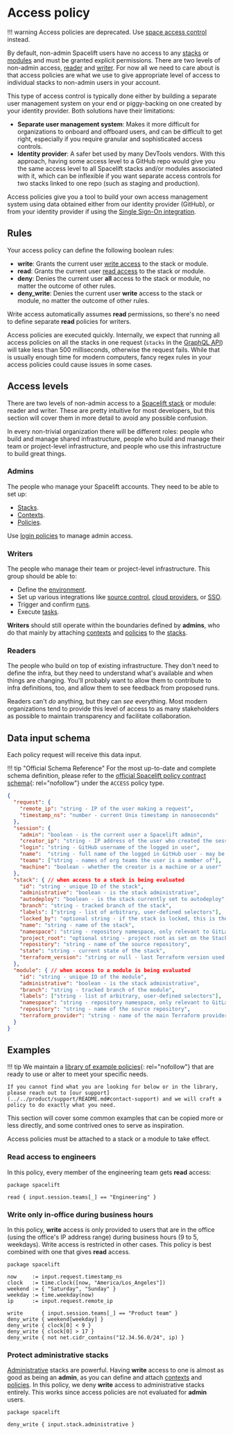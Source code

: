 # Access policy

!!! warning
    Access policies are deprecated. Use [space access control](../spaces/access-control.md) instead.

By default, non-admin Spacelift users have no access to any [stacks](../stack/README.md) or [modules](../../vendors/terraform/module-registry.md) and must be granted explicit permissions. There are two levels of non-admin access, [reader](#readers) and [writer](#writers). For now all we need to care about is that access policies are what we use to give appropriate level of access to individual stacks to non-admin users in your account.

This type of access control is typically done either by building a separate user management system on your end or piggy-backing on one created by your identity provider. Both solutions have their limitations:

- **Separate user management system**: Makes it more difficult for organizations to onboard and offboard users, and can be difficult to get right, especially if you require granular and sophisticated access controls.
- **Identity provider**: A safer bet used by many DevTools vendors. With this approach, having some access level to a GitHub repo would give you the same access level to all Spacelift stacks and/or modules associated with it, which can be inflexible if you want separate access controls for two stacks linked to one repo (such as staging and production).

Access policies give you a tool to build your own access management system using data obtained either from our identity provider (GitHub), or from your identity provider if using the [Single Sign-On integration](../../integrations/single-sign-on/README.md).

## Rules

Your access policy can define the following boolean rules:

- **write**: Grants the current user [write access](#writers) to the stack or module.
- **read**: Grants the current user [read access](#readers) to the stack or module.
- **deny**: Denies the current user **all** access to the stack or module, no matter the outcome of other rules.
- **deny_write**: Denies the current user **write** access to the stack or module, no matter the outcome of other rules.

Write access automatically assumes **read** permissions, so there's no need to define separate **read** policies for writers.

Access policies are executed quickly. Internally, we expect that running all access policies on all the stacks in one request (`stacks` in the [GraphQL API](../../integrations/api.md)) will take less than 500 milliseconds, otherwise the request fails. While that is usually enough time for modern computers, fancy regex rules in your access policies could cause issues in some cases.

## Access levels

There are two levels of non-admin access to a [Spacelift stack](../stack/README.md) or module: reader and writer. These are pretty intuitive for most developers, but this section will cover them in more detail to avoid any possible confusion.

In every non-trivial organization there will be different roles: people who build and manage shared infrastructure, people who build and manage their team or project-level infrastructure, and people who use this infrastructure to build great things.

### Admins

The people who manage your Spacelift accounts. They need to be able to set up:

- [Stacks](../stack/README.md).
- [Contexts](../configuration/context.md).
- [Policies](./README.md).

Use [login policies](login-policy.md) to manage admin access.

### Writers

The people who manage their team or project-level infrastructure. This group should be able to:

- Define the [environment](../configuration/environment.md).
- Set up various integrations like [source control](../../integrations/source-control/README.md), [cloud providers](../../integrations/cloud-providers/README.md), or [SSO](../../integrations/single-sign-on/README.md).
- Trigger and confirm [runs](../run/README.md).
- Execute [tasks](../run/task.md).

**Writers** should still operate within the boundaries defined by **admins**, who do that mainly by attaching [contexts](../configuration/context.md) and [policies](./README.md) to the [stacks](../stack/README.md).

### Readers

The people who build on top of existing infrastructure. They don't need to define the infra, but they need to understand what's available and when things are changing. You'll probably want to allow them to contribute to infra definitions, too, and allow them to see feedback from proposed runs.

Readers can't _do_ anything, but they can _see_ everything. Most modern organizations tend to provide this level of access to as many stakeholders as possible to maintain transparency and facilitate collaboration.

## Data input schema

Each policy request will receive this data input.

!!! tip "Official Schema Reference"
    For the most up-to-date and complete schema definition, please refer to the [official Spacelift policy contract schema](https://app.spacelift.io/.well-known/policy-contract.json){: rel="nofollow"} under the `ACCESS` policy type.

```json
{
  "request": {
    "remote_ip": "string - IP of the user making a request",
    "timestamp_ns": "number - current Unix timestamp in nanoseconds"
  },
  "session": {
    "admin": "boolean - is the current user a Spacelift admin",
    "creator_ip": "string - IP address of the user who created the session",
    "login": "string - GitHub username of the logged in user",
    "name":  "string - full name of the logged in GitHub user - may be empty",
    "teams": ["string - names of org teams the user is a member of"],
    "machine": "boolean - whether the creator is a machine or a user"
  },
  "stack": { // when access to a stack is being evaluated
    "id": "string - unique ID of the stack",
    "administrative": "boolean - is the stack administrative",
    "autodeploy": "boolean - is the stack currently set to autodeploy",
    "branch": "string - tracked branch of the stack",
    "labels": ["string - list of arbitrary, user-defined selectors"],
    "locked_by": "optional string - if the stack is locked, this is the name of the user who did it",
    "name": "string - name of the stack",
    "namespace": "string - repository namespace, only relevant to GitLab repositories",
    "project_root": "optional string - project root as set on the Stack, if any",
    "repository": "string - name of the source repository",
    "state": "string - current state of the stack",
    "terraform_version": "string or null - last Terraform version used to apply changes"
  },
  "module": { // when access to a module is being evaluated
    "id": "string - unique ID of the module",
    "administrative": "boolean - is the stack administrative",
    "branch": "string - tracked branch of the module",
    "labels": ["string - list of arbitrary, user-defined selectors"],
    "namespace": "string - repository namespace, only relevant to GitLab repositories",
    "repository": "string - name of the source repository",
    "terraform_provider": "string - name of the main Terraform provider used by the module"
  }
}
```

## Examples

!!! tip
    We maintain a [library of example policies](https://github.com/spacelift-io/spacelift-policies-example-library/tree/main/examples/access){: rel="nofollow"} that are ready to use or alter to meet your specific needs.

    If you cannot find what you are looking for below or in the library, please reach out to [our support](../../product/support/README.md#contact-support) and we will craft a policy to do exactly what you need.

This section will cover some common examples that can be copied more or less directly, and some contrived ones to serve as inspiration.

Access policies must be attached to a stack or a module to take effect.

### Read access to engineers

In this policy, every member of the engineering team gets **read** access:

```opa
package spacelift

read { input.session.teams[_] == "Engineering" }
```

### Write only in-office during business hours

In this policy, **write** access is only provided to users that are in the office (using the office's IP address range) during business hours (9 to 5, weekdays). Write access is restricted in other cases. This policy is best combined with one that gives **read** access.

```opa
package spacelift

now     := input.request.timestamp_ns
clock   := time.clock([now, "America/Los_Angeles"])
weekend := { "Saturday", "Sunday" }
weekday := time.weekday(now)
ip      := input.request.remote_ip

write      { input.session.teams[_] == "Product team" }
deny_write { weekend[weekday] }
deny_write { clock[0] < 9 }
deny_write { clock[0] > 17 }
deny_write { not net.cidr_contains("12.34.56.0/24", ip) }
```

### Protect administrative stacks

[Administrative](../stack/README.md) stacks are powerful. Having **write** access to one is almost as good as being an **admin**, as you can define and attach [contexts](../configuration/context.md) and [policies](./README.md). In this policy, we deny **write** access to administrative stacks entirely. This works since access policies are not evaluated for **admin** users.

```opa
package spacelift

deny_write { input.stack.administrative }
```
